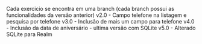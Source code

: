 Cada exercicio se encontra em uma branch (cada branch possui as funcionalidades da versão anterior)
v2.0 - Campo telefone na listagem e pesquisa por telefone
v3.0 - Inclusão de mais um campo para telefone
v4.0 - Inclusão da data de aniversário - ultima versão com SQLite
v5.0 - Alterado SQLite para Realm